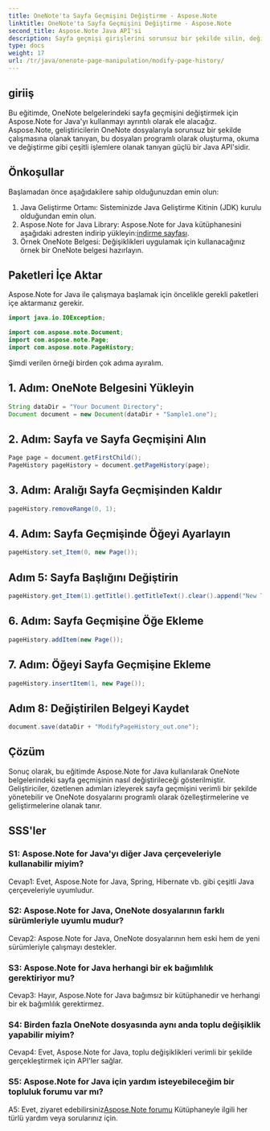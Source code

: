 ```yaml
---
title: OneNote'ta Sayfa Geçmişini Değiştirme - Aspose.Note
linktitle: OneNote'ta Sayfa Geçmişini Değiştirme - Aspose.Note
second_title: Aspose.Note Java API'si
description: Sayfa geçmişi girişlerini sorunsuz bir şekilde silin, değiştirin ve ekleyin! Aspose.Note ile OneNote'ta uzmanlaşmak için adım adım kılavuz ve kod. #OneNote #Java #Aspose
type: docs
weight: 17
url: /tr/java/onenote-page-manipulation/modify-page-history/
---
```

## giriiş

Bu eğitimde, OneNote belgelerindeki sayfa geçmişini değiştirmek için Aspose.Note for Java'yı kullanmayı ayrıntılı olarak ele alacağız. Aspose.Note, geliştiricilerin OneNote dosyalarıyla sorunsuz bir şekilde çalışmasına olanak tanıyan, bu dosyaları programlı olarak oluşturma, okuma ve değiştirme gibi çeşitli işlemlere olanak tanıyan güçlü bir Java API'sidir.

## Önkoşullar

Başlamadan önce aşağıdakilere sahip olduğunuzdan emin olun:

1. Java Geliştirme Ortamı: Sisteminizde Java Geliştirme Kitinin (JDK) kurulu olduğundan emin olun.
2.  Aspose.Note for Java Library: Aspose.Note for Java kütüphanesini aşağıdaki adresten indirip yükleyin:[indirme sayfası](https://releases.aspose.com/note/java/).
3. Örnek OneNote Belgesi: Değişiklikleri uygulamak için kullanacağınız örnek bir OneNote belgesi hazırlayın.

## Paketleri İçe Aktar

Aspose.Note for Java ile çalışmaya başlamak için öncelikle gerekli paketleri içe aktarmanız gerekir.

```java
import java.io.IOException;

import com.aspose.note.Document;
import com.aspose.note.Page;
import com.aspose.note.PageHistory;
```

Şimdi verilen örneği birden çok adıma ayıralım.

## 1. Adım: OneNote Belgesini Yükleyin

```java
String dataDir = "Your Document Directory";
Document document = new Document(dataDir + "Sample1.one");
```

## 2. Adım: Sayfa ve Sayfa Geçmişini Alın

```java
Page page = document.getFirstChild();
PageHistory pageHistory = document.getPageHistory(page);
```

## 3. Adım: Aralığı Sayfa Geçmişinden Kaldır

```java
pageHistory.removeRange(0, 1);
```

## 4. Adım: Sayfa Geçmişinde Öğeyi Ayarlayın

```java
pageHistory.set_Item(0, new Page());
```

## Adım 5: Sayfa Başlığını Değiştirin

```java
pageHistory.get_Item(1).getTitle().getTitleText().clear().append("New Title");
```

## 6. Adım: Sayfa Geçmişine Öğe Ekleme

```java
pageHistory.addItem(new Page());
```

## 7. Adım: Öğeyi Sayfa Geçmişine Ekleme

```java
pageHistory.insertItem(1, new Page());
```

## Adım 8: Değiştirilen Belgeyi Kaydet

```java
document.save(dataDir + "ModifyPageHistory_out.one");
```

## Çözüm

Sonuç olarak, bu eğitimde Aspose.Note for Java kullanılarak OneNote belgelerindeki sayfa geçmişinin nasıl değiştirileceği gösterilmiştir. Geliştiriciler, özetlenen adımları izleyerek sayfa geçmişini verimli bir şekilde yönetebilir ve OneNote dosyalarını programlı olarak özelleştirmelerine ve geliştirmelerine olanak tanır.

## SSS'ler

### S1: Aspose.Note for Java'yı diğer Java çerçeveleriyle kullanabilir miyim?

Cevap1: Evet, Aspose.Note for Java, Spring, Hibernate vb. gibi çeşitli Java çerçeveleriyle uyumludur.

### S2: Aspose.Note for Java, OneNote dosyalarının farklı sürümleriyle uyumlu mudur?

Cevap2: Aspose.Note for Java, OneNote dosyalarının hem eski hem de yeni sürümleriyle çalışmayı destekler.

### S3: Aspose.Note for Java herhangi bir ek bağımlılık gerektiriyor mu?

Cevap3: Hayır, Aspose.Note for Java bağımsız bir kütüphanedir ve herhangi bir ek bağımlılık gerektirmez.

### S4: Birden fazla OneNote dosyasında aynı anda toplu değişiklik yapabilir miyim?

Cevap4: Evet, Aspose.Note for Java, toplu değişiklikleri verimli bir şekilde gerçekleştirmek için API'ler sağlar.

### S5: Aspose.Note for Java için yardım isteyebileceğim bir topluluk forumu var mı?

 A5: Evet, ziyaret edebilirsiniz[Aspose.Note forumu](https://forum.aspose.com/c/note/28) Kütüphaneyle ilgili her türlü yardım veya sorularınız için.

